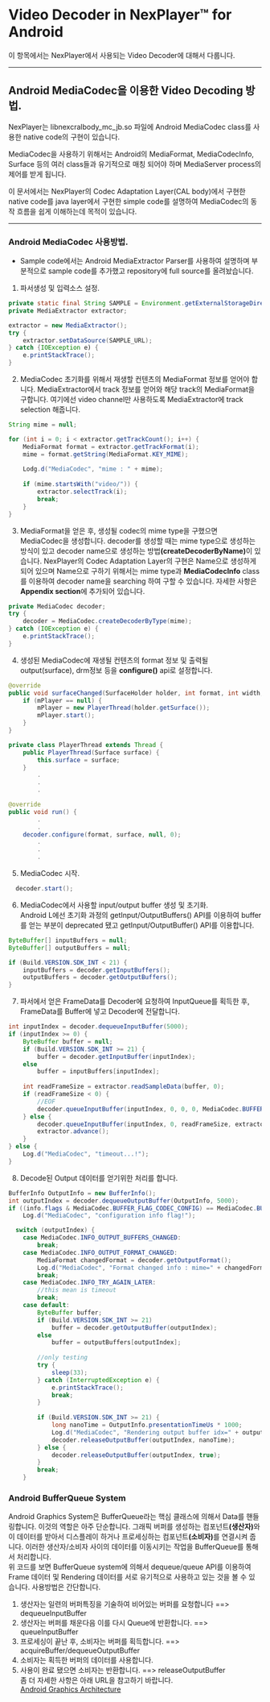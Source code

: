 # Video Decoder in NexPlayer™ for Android
이 항목에서는 NexPlayer에서 사용되는 Video Decoder에 대해서 다룹니다.
<hr />

## Android MediaCodec을 이용한 Video Decoding 방법.
NexPlayer는 libnexcralbody_mc_jb.so 파일에 Android MediaCodec class를 사용한 native code의 구현이 있습니다.

MediaCodec을 사용하기 위해서는 Android의 MediaFormat, MediaCodecInfo, Surface 등의 여러 class들과 유기적으로 매칭 되어야 하며 MediaServer process의 제어를 받게 됩니다.

이 문서에서는 NexPlayer의 Codec Adaptation Layer(CAL body)에서 구현한 native code를 java layer에서 구현한 simple code를 설명하여 MediaCodec의 동작 흐름을 쉽게 이해하는데 목적이 있습니다.
<hr />

### Android MediaCodec 사용방법.
* Sample code에서는 Android MediaExtractor Parser를 사용하여 설명하며 부분적으로 sample code를 추가했고 repository에 full source를 올려놨습니다.
1. 파서생성 및 입력소스 설정.
```java
private static final String SAMPLE = Environment.getExternalStorageDirectory()+"/Download/Sintel_1080p.mp4";
private MediaExtractor extractor;

extractor = new MediaExtractor();
try {
    extractor.setDataSource(SAMPLE_URL);
} catch {IOException e) {
    e.printStackTrace();
}
```
2. MediaCodec 초기화를 위해서 재생할 컨텐츠의 MediaFormat 정보를 얻어야 합니다. MediaExtractor에서 track 정보를 얻어와 해당 track의 MediaFormat을 구합니다. 여기에선 video channel만 사용하도록 MediaExtractor에 track selection 해줍니다.
```java
String mime = null;

for (int i = 0; i < extractor.getTrackCount(); i++) {
    MediaFormat format = extractor.getTrackFormat(i);
    mime = format.getString(MediaFormat.KEY_MIME);
  
    Lodg.d("MediaCodec", "mime : " + mime);
  
    if (mime.startsWith("video/")) {
        extractor.selectTrack(i);
        break;
    }
}
```
3. MediaFormat을 얻은 후, 생성될 codec의 mime type을 구했으면 MediaCodec을 생성합니다. decoder를 생성할 때는 mime type으로 생성하는 방식이 있고 decoder name으로 생성하는 방법<b>(createDecoderByName)</b>이 있습니다. NexPlayer의 Codec Adaptation Layer의 구현은 Name으로 생성하게 되어 있으며 Name으로 구하기 위해서는 mime type과 <b>MediaCodecInfo</b> class를 이용하여 decoder name을 searching 하여 구할 수 있습니다. 자세한 사항은 <b>Appendix section</b>에 추가되어 있습니다.
```java
private MediaCodec decoder;
try {
    decoder = MediaCodec.createDecoderByType(mime);
} catch (IOException e) {
    e.printStackTrace();
}
```
4. 생성된 MediaCodec에 재생될 컨텐츠의 format 정보 및 출력될 output(surface), drm정보 등을 <b>configure()</b> api로 설정합니다.
```java
@override
public void surfaceChanged(SurfaceHolder holder, int format, int width, int height) {
    if (mPlayer == null) {
        mPlayer = new PlayerThread(holder.getSurface());
        mPlayer.start();
    }
}

private class PlayerThread extends Thread {
    public PlayerThread(Surface surface) {
        this.surface = surface;
    }
        .
        .
        .

@override
public void run() {
        .
        .
    decoder.configure(format, surface, null, 0);
        .
        .
        .
```
5. MediaCodec 시작.
```java
  decoder.start();
```
6. MediaCodec에서 사용할 input/output buffer 생성 및 초기화.<br>
Android L에선 초기화 과정의 getInput/OutputBuffers() API를 이용하여 buffer를 얻는 부분이 deprecated 됐고 getInput/OutputBuffer() API를 이용합니다.
```java
ByteBuffer[] inputBuffers = null;
ByteBuffer[] outputBuffers = null;

if (Build.VERSION.SDK_INT < 21) {
    inputBuffers = decoder.getInputBuffers();
    outputBuffers = decoder.getOutputBuffers();
}
```
7. 파서에서 얻은 FrameData를 Decoder에 요청하여 InputQueue를 획득한 후, FrameData를 Buffer에 넣고 Decoder에 전달합니다.
```java
int inputIndex = decoder.dequeueInputBuffer(5000);
if (inputIndex >= 0) {
    ByteBuffer buffer = null;
    if (Build.VERSION.SDK_INT >= 21) {
        buffer = decoder.getInputBuffer(inputIndex);
    else
        buffer = inputBuffers[inputIndex];
  
    int readFrameSize = extractor.readSampleData(buffer, 0);
    if (readFrameSize < 0) {
        //EOF
        decoder.queueInputBuffer(inputIndex, 0, 0, 0, MediaCodec.BUFFER_FLAG_END_OF_STREAM);
    } else {
        decoder.queueInputBuffer(inputIndex, 0, readFrameSize, extractor.getSampleTime(), 0);
        extractor.advance();
    }
} else {
    Log.d("MediaCodec", "timeout...!");
}
```
8. Decode된 Output 데이터를 얻기위한 처리를 합니다.
```java
BufferInfo OutputInfo = new BufferInfo();
int outputIndex = decoder.dequeueOutputBuffer(OutputInfo, 5000);
if ((info.flags & MediaCodec.BUFFER_FLAG_CODEC_CONFIG) == MediaCodec.BUFFER_FLAG_CODEC_CONFIG)
    Log.d("MediaCodec", "configuration info flag!");

  switch (outputIndex) {
    case MediaCodec.INFO_OUTPUT_BUFFERS_CHANGED:
        break;
    case MediaCodec.INFO_OUTPUT_FORMAT_CHANGED:
        MediaFormat changedFormat = decoder.getOutputFormat();
        Log.d("MediaCodec", "Format changed info : mime=" + changedFormat.getString(MediaFormat.KEY_MIME) + ", with=" + changedFormat.getInteger(MediaFormat.KEY_WIDTH) + ", height=" + changedFormat.getInteger(MediaFormat.KEY_HEIGHT));
        break;
    case MediaCodec.INFO_TRY_AGAIN_LATER:
        //this mean is timeout
        break;
    case default:
        ByteBuffer buffer;
        if (Build.VERSION.SDK_INT >= 21)
            buffer = decoder.getOutputBuffer(outputIndex);
        else
            buffer = outputBuffers[outputIndex];
      
        //only testing
        try {
            sleep(33);
        } catch (InterruptedException e) {
            e.printStackTrace();
            break;
        }
      
        if (Build.VERSION.SDK_INT >= 21) {
            long nanoTime = OutputInfo.presentationTimeUs * 1000;
            Log.d("MediaCodec", "Rendering output buffer idx=" + outputIndex + ", Render PTS=" + OutputInfo.presentationTimeUs / 1000 + ", nanoTime=" + nanoTime);
            decoder.releaseOutputBuffer(outputIndex, nanoTime);
        } else {
            decoder.releaseOutputBuffer(outputIndex, true);
        }
        break;
    }
```

### Android BufferQueue System
Android Graphics System은 BufferQueue라는 핵심 클래스에 의해서 Data를 핸들링합니다. 이것의 역할은 아주 단순합니다. 그래픽 버퍼를 생성하는 컴포넌트<b>(생산자)</b>와 이 데이터를 받아서 디스플레이 하거나 프로세싱하는 컴포넌트<b>(소비자)</b>를 연결시켜 줍니다. 이러한 생산자/소비자 사이의 데이터를 이동시키는 작업을 BufferQueue를 통해서 처리합니다.<br>
위 코드를 보면 BufferQueue system에 의해서 dequeue/queue API를 이용하여 Frame 데이터 및 Rendering 데이터를 서로 유기적으로 사용하고 있는 것을 볼 수 있습니다.
  사용방법은 간단합니다.
  1. 생산자는 일련의 버퍼특징을 기술하여 비어있는 버퍼를 요청합니다 ==> dequeueInputBuffer
  2. 생산자는 버퍼를 채운다음 이를 다시 Queue에 반환합니다. ==> queueInputBuffer
  3. 프로세싱이 끝난 후, 소비자는 버퍼를 획득합니다. ==> acquireBuffer/dequeueOutputBuffer
  4. 소비자는 획득한 버퍼의 데이터를 사용합니다.
  5. 사용이 완료 됐으면 소비자는 반환합니다. ==> releaseOutputBuffer<br>
  좀 더 자세한 사항은 아래 URL을 참고하기 바랍니다.<br>
  <a href=http://source.android.com/devices/graphics/architecture.html>Android Graphics Architecture</a>

